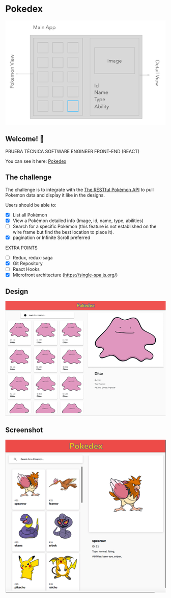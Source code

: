 # Pokedex

![Using React and based on the wire frame above](./design/wire-frame-desktop.png)

## Welcome! 👋

PRUEBA TÉCNICA SOFTWARE ENGINEER FRONT-END (REACT)

You can see it here: [Pokedex](https://pokedex-ebon-chi.vercel.app/)

## The challenge

The challenge is to integrate with the [The RESTful Pokémon API](https://pokeapi.co/) to pull Pokemon data and display it like in the designs.

Users should be able to:

- [x] List all Pokémon
- [x] View a Pokémon detailed info (Image, id, name, type, abilities)
- [ ] Search for a specific Pokémon (this feature is not established on the wire frame but find the best location to place it).
- [x] pagination or Infinite Scroll preferred

EXTRA POINTS

- [ ] Redux, redux-saga
- [x] Git Repository
- [ ] React Hooks
- [x] Microfront architecture (https://single-spa.js.org/)

## Design

![Screenshot from Figma](./design/desktop_design.png)

## Screenshot

![Screenshot from Browser](./design/desktop_screenshot.png)
